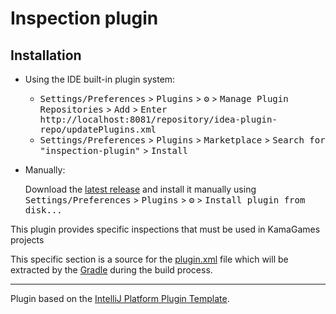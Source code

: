 # Inspection plugin

## Installation

- Using the IDE built-in plugin system:
  - <kbd>Settings/Preferences</kbd> > <kbd>Plugins</kbd> > <kbd>⚙️</kbd> > <kbd>Manage Plugin Repositories</kbd> > <kbd>Add</kbd> > <kbd>Enter http://localhost:8081/repository/idea-plugin-repo/updatePlugins.xml</kbd>
  - <kbd>Settings/Preferences</kbd> > <kbd>Plugins</kbd> > <kbd>Marketplace</kbd> > <kbd>Search for "inspection-plugin"</kbd> >
  <kbd>Install</kbd>
- Manually:

  Download the [latest release](http://localhost:8081/repository/idea-plugin-repo/inspection-plugin/) and install it manually using
  <kbd>Settings/Preferences</kbd> > <kbd>Plugins</kbd> > <kbd>⚙️</kbd> > <kbd>Install plugin from disk...</kbd>

<!-- Plugin description -->
This plugin provides specific inspections that must be used in KamaGames projects

This specific section is a source for the [plugin.xml](/src/main/resources/META-INF/plugin.xml) file which will be extracted by the [Gradle](/build.gradle.kts) during the build process.

<!-- Plugin description end -->
---
Plugin based on the [IntelliJ Platform Plugin Template][template].

[template]: https://github.com/JetBrains/intellij-platform-plugin-template
[docs:plugin-description]: https://plugins.jetbrains.com/docs/intellij/plugin-user-experience.html#plugin-description-and-presentation
